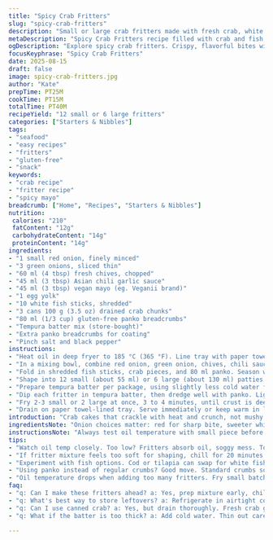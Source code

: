 ```yaml
---
title: "Spicy Crab Fritters"
slug: "spicy-crab-fritters"
description: "Small or large crab fritters made with fresh crab, white fish sticks, and a spicy mayo mix. Uses tempura batter and Japanese-style panko for crunch. Fry until golden brown and serve hot or warm. Gluten-free, dairy-free, nut-free. Easy adjustments for crust and fish varieties."
metaDescription: "Spicy Crab Fritters recipe filled with crab and fish; crunchy panko; fry to golden perfection. Ideal for seafood lovers craving heat."
ogDescription: "Explore spicy crab fritters. Crispy, flavorful bites with a kick. Perfect for gatherings or a cozy meal."
focusKeyphrase: "Spicy Crab Fritters"
date: 2025-08-15
draft: false
image: spicy-crab-fritters.jpg
author: "Kate"
prepTime: PT25M
cookTime: PT15M
totalTime: PT40M
recipeYield: "12 small or 6 large fritters"
categories: ["Starters & Nibbles"]
tags:
- "seafood"
- "easy recipes"
- "fritters"
- "gluten-free"
- "snack"
keywords:
- "crab recipe"
- "fritter recipe"
- "spicy mayo"
breadcrumb: ["Home", "Recipes", "Starters & Nibbles"]
nutrition: 
 calories: "210"
 fatContent: "12g"
 carbohydrateContent: "14g"
 proteinContent: "14g"
ingredients:
- "1 small red onion, finely minced"
- "3 green onions, sliced thin"
- "60 ml (4 tbsp) fresh chives, chopped"
- "45 ml (3 tbsp) Asian chili garlic sauce"
- "45 ml (3 tbsp) vegan mayo (eg. Veganii brand)"
- "1 egg yolk"
- "10 white fish sticks, shredded"
- "3 cans 100 g (3.5 oz) drained crab chunks"
- "80 ml (1/3 cup) gluten-free panko breadcrumbs"
- "Tempura batter mix (store-bought)"
- "Extra panko breadcrumbs for coating"
- "Pinch salt and black pepper"
instructions:
- "Heat oil in deep fryer to 185 °C (365 °F). Line tray with paper towels."
- "In a mixing bowl, combine red onion, green onion, chives, chili sauce, mayo, and egg yolk. Use fork; don’t overbeat."
- "Fold in shredded fish sticks, crab pieces, and 80 ml panko. Season with salt and pepper. Mixture should hold together but remain moist."
- "Shape into 12 small (about 55 ml) or 6 large (about 130 ml) patties. Chill if too soft for handling."
- "Prepare tempura batter per package, using slightly less cold water for thicker coat. Pour panko breadcrumbs into a shallow bowl separately."
- "Dip each fritter in tempura batter, then dredge well with panko. Light pressing helps coating stick better."
- "Fry 2-3 small or 2 large at once, 3 to 4 minutes, until crust is deep golden and bubbling stops. Adjust heat to maintain steady sizzle."
- "Drain on paper towel-lined tray. Serve immediately or keep warm in low oven. For sushi-style rolls, cool briefly before assembling."
introduction: "Crab cakes that crackle with heat and crunch, not mushy blobs. Swap some snow crab with shredded white fish here for better texture. Red onion and fresh chives add sharpness, while chili garlic sauce punches up the heat but not too much—learn control in spice balancing. Using tempura batter instead of eggs keeps coating crisp and light, no greasy heaviness. Watch the oil temperature closely; dropping too low will cause soggy crust, too high and the crust burns before the inside warms. Chill your formed cakes if mixtures feel weak; it firms them so frying goes smoother, less risk of breakage. Toasted Japanese panko—go gluten-free if you need—lasts crunchiest. Avoid bread crumbs with finer grain; they flop. Fry small batches only or they drop temp fast, leading to greasy fritters. Ultimate takeaway: watch your mix moisture, oil heat, and coat thickness. Simple steps but nail them and you're golden-fried glory every time."
ingredientsNote: "Onion choices matter: red for sharp bite, sweeter whites mute flavor. Chives can be replaced with fresh parsley or scallions for fresher punch, but watch quantity to avoid overpowering. The chili garlic sauce can be swapped for sriracha or homemade chili paste depending on heat preference. Vegan mayo works for dairy sensitivity; egg yolk critical for binding but if you need to swap, try flaxseed slurry (1 tbsp flaxseed meal + 3 tbsp water). White fish sticks replace imitation crab for better texture and less sweetness. Panko breadcrumbs provide airy crunch; avoid using standard breadcrumbs as they absorb too much oil. Tempura batter mix ensures light coating; if unavailable, mix equal parts rice flour and cornstarch with sparkling water. Salt and pepper should be final seasoning judge; crab can vary widely in salt content. Resting mix in fridge tightens it, prevents crumble. Use freshest crab you can access—canned drained well or fresh lumps."
instructionsNote: "Always test oil temperature with small piece before frying fritters; ideal is steady sizzle without smoke. Mix ingredients gently; overmixing crushes crab lumps and makes dense fritters. When dipping in tempura, do it quickly to avoid batter thickening and clumping. Press panko gently after dredging so crumbs adhere but don’t overload or crust will be dense and soggy inside. Don’t overcrowd fryer; oil temp drops, resulting in greasy fritters and uneven cooking. Look for bubbling to slow down as sign crust is browning properly. Remove when crust is golden, not burnt. Drain fritters on paper towels immediately. If making large fritters, consider longer frying but watch for drying out. Hold cooked fritters in warm oven rather than stacking to keep crispness, stacking leads to steam sogginess. Leftover batter can clump, keep it cold until use or stir in extra sparkling water to thin. Make crab cakes 30 minutes ahead to help hold together."
tips:
- "Watch oil temp closely. Too low? Fritters absorb oil, soggy mess. Too hot? Crust burns before inside warms. Ideal is steady sizzle."
- "If fritter mixture feels too soft for shaping, chill for 20 minutes. Firms it up, keeps structure while frying. Less breakage."
- "Experiment with fish options. Cod or tilapia can swap for white fish sticks. Texture varies, adjust moisture accordingly."
- "Using panko instead of regular crumbs? Good move. Standard crumbs soak up oil. Airy panko stays crispier longer. Avoid heavy components."
- "Oil temperature drops when adding too many fritters. Fry small batches only, watch bubbling slows. Greasy fritters? Not what you want."
faq:
- "q: Can I make these fritters ahead? a: Yes, prep mixture early, chill. Fry later. Keeps together better. Don’t leave out too long."
- "q: What's best way to store leftovers? a: Refrigerate in airtight container. Reheat in oven for crispness. Microwaving will sog them."
- "q: Can I use canned crab? a: Yes, but drain thoroughly. Fresh crab gives better taste. Canned might alter texture slightly. Adjust moisture."
- "q: What if the batter is too thick? a: Add cold water. Thin out carefully. Don’t go too watery, hard to coat fritters."

---
```

